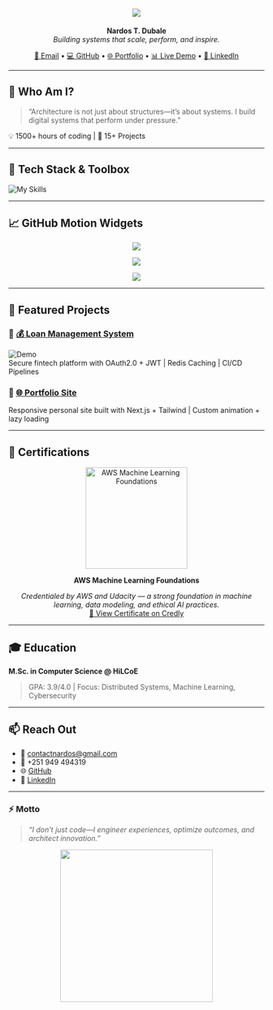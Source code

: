 <h1 align="center">
  <img src="https://readme-typing-svg.herokuapp.com/?lines=👨‍💻+Senior+Full+Stack+Developer;🤖+AI+Software+Creator;🧠+Systems+Architect;🚀+Tech+Innovator&center=true&size=30&duration=3500" />
</h1>

<p align="center">
  <b>Nardos T. Dubale</b><br/>
  <i>Building systems that scale, perform, and inspire.</i>
</p>

<p align="center">
  <a href="mailto:contactnardos@gmail.com">📧 Email</a> •
  <a href="https://github.com/Nardos-Tilahun">💻 GitHub</a> •
  <a href="https://my-portfolio-bwqp.onrender.com/">🌐 Portfolio</a> •
  <a href="https://personal-loan-management.onrender.com/">📊 Live Demo</a> •
  <a href="https://www.linkedin.com/in/nardosdubale/">🔗 LinkedIn</a>
</p>

---

## 🧠 Who Am I?

> “Architecture is not just about structures—it’s about systems. I build digital systems that perform under pressure.”

💡 1500+ hours of coding | 🎯 15+ Projects 

---

## 🔧 Tech Stack & Toolbox

![My Skills](https://skillicons.dev/icons?i=react,nextjs,nodejs,django,ts,redux,graphql,tailwind,aws,docker,kubernetes,postgres,mongodb,git,jest,linux&perline=8)

---

## 📈 GitHub Motion Widgets

<p align="center">
  <img src="https://github-readme-stats.vercel.app/api?username=Nardos-Tilahun&show_icons=true&theme=tokyonight&hide_border=true&count_private=true&include_all_commits=true" />
</p>

<p align="center">
  <img src="https://github-readme-streak-stats.herokuapp.com/?user=Nardos-Tilahun&theme=tokyonight&hide_border=true" />
</p>

<p align="center">
  <img src="https://github-readme-stats.vercel.app/api/top-langs/?username=Nardos-Tilahun&layout=compact&theme=tokyonight&hide_border=true" />
</p>

---

## 🚀 Featured Projects

### 🔹 [💰 Loan Management System](https://personal-loan-management.onrender.com/)
![Demo](https://github.com/Nardos-Tilahun/loan-system/assets/preview.gif)  
Secure fintech platform with OAuth2.0 + JWT | Redis Caching | CI/CD Pipelines

### 🔹 [🌐 Portfolio Site](https://my-portfolio-bwqp.onrender.com/)
Responsive personal site built with Next.js + Tailwind | Custom animation + lazy loading

---

## 🏅 Certifications

<p align="center">
  <a href="https://www.credly.com/badges/e56e8a83-0fa0-4098-80a1-68c0fc15b12b/public_url" target="_blank">
    <img src="https://images.credly.com/size/680x680/images/51984979-f759-49f0-8bb3-5310d364fdbe/image.png" alt="AWS Machine Learning Foundations" width="200" />
  </a>
</p>

<p align="center"><b>AWS Machine Learning Foundations</b></p>

<p align="center">
  <i>Credentialed by AWS and Udacity — a strong foundation in machine learning, data modeling, and ethical AI practices.</i><br/>
  <a href="https://www.credly.com/badges/e56e8a83-0fa0-4098-80a1-68c0fc15b12b/public_url" target="_blank">🔗 View Certificate on Credly</a>
</p>

---

## 🎓 Education

**M.Sc. in Computer Science @ HiLCoE**  
> GPA: 3.9/4.0 | Focus: Distributed Systems, Machine Learning, Cybersecurity

---

## 📫 Reach Out

- 📧 contactnardos@gmail.com  
- 📱 +251 949 494319  
- 🌐 [GitHub](https://github.com/Nardos-Tilahun)  
- 🔗 [LinkedIn](https://www.linkedin.com/in/nardosdubale/)  

---

### ⚡ Motto  
> *“I don’t just code—I engineer experiences, optimize outcomes, and architect innovation.”*

<p align="center">
  <img src="https://media.giphy.com/media/3ohzdIuqJoo8QdKlnW/giphy.gif" width="300" />
</p>

